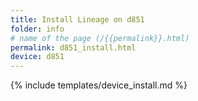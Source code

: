 ```yaml
---
title: Install Lineage on d851
folder: info
# name of the page (/{{permalink}}.html)
permalink: d851_install.html
device: d851
---
```

{% include templates/device_install.md %}
